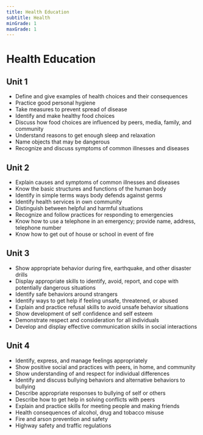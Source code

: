 ```yaml
---
title: Health Education
subtitle: Health
minGrade: 1
maxGrade: 1
---
```

# Health Education


## Unit 1
* Define and give examples of health choices and their consequences
* Practice good personal hygiene
* Take measures to prevent spread of disease
* Identify and make healthy food choices
* Discuss how food choices are influenced by peers, media, family, and community
* Understand reasons to get enough sleep and relaxation
* Name objects that may be dangerous
* Recognize and discuss symptoms of common illnesses and diseases

## Unit 2
* Explain causes and symptoms of common illnesses and diseases
* Know the basic structures and functions of the human body
* Identify in simple terms ways body defends against germs
* Identify health services in own community
* Distinguish between helpful and harmful situations
* Recognize and follow practices for responding to emergencies
* Know how to use a telephone in an emergency; provide name, address, telephone number
* Know how to get out of house or school in event of fire

## Unit 3
* Show appropriate behavior during fire, earthquake, and other disaster drills
* Display appropriate skills to identify, avoid, report, and cope with potentially dangerous situations
* Identify safe behaviors around strangers
* Identify ways to get help if feeling unsafe, threatened, or abused
* Explain and practice refusal skills to avoid unsafe behavior situations
* Show development of self confidence and self esteem
* Demonstrate respect and consideration for all individuals
* Develop and display effective communication skills in social interactions

## Unit 4
* Identify, express, and manage feelings appropriately
* Show positive social and practices with peers, in home, and community
* Show understanding of and respect for individual differences
* Identify and discuss bullying behaviors and alternative behaviors to bullying
* Describe appropriate responses to bullying of self or others
* Describe how to get help in solving conflicts with peers
* Explain and practice skills for meeting people and making friends
* Health consequences of alcohol, drug and tobacco misuse
* Fire and arson prevention and safety
* Highway safety and traffic regulations